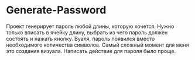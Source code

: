 # Generate-Password
Проект генерирует пароль любой длины, которую хочется. 
Нужно только вписать в ячейку длину, выбрать из чего пароль должен состоять и нажать кнопку. 
Вуаля, пароль появился вместо необходимого количества символов.
Самый сложный момент для меня это создания визуала. Написать действие для пароля было проще.
